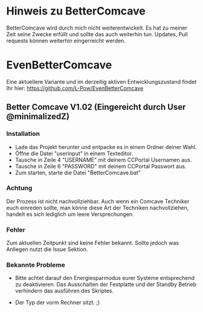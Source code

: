 # Hinweis zu BetterComcave

BetterComcave wird durch mich nicht weiterentwickelt. Es hat zu meiner Zeit seine Zwecke erfüllt und sollte das auch weiterhin tun.
Updates, Pull requests können weiterhin eingerreicht werden.

# EvenBetterComcave

Eine aktuellere Variante und im derzeitig aktiven Entwicklungszustand findet Ihr hier: https://github.com/L-Pow/EvenBetterComcave

## Better Comcave V1.02 (Eingereicht durch User @minimalizedZ)
### Installation

- Lade das Projekt herunter und entpacke es in einem Ordner deiner Wahl.
- Öffne die Datei "userinput" in einem Texteditor.
- Tausche in Zeile 4 "USERNAME" mit deinem CCPortal Usernamen aus.
- Tausche in Zeile 6 "PASSWORD" mit deinem CCPortal Passwort aus.
- Zum starten, starte die Datei "BetterComcave.bat"

### Achtung

Der Prozess ist nicht nachvollziehbar. Auch wenn ein Comcave Techniker euch einreden sollte, man könne diese Art der Techniken nachvollziehen, handelt es sich lediglich um leere Versprechungen.

### Fehler

Zum aktuellen Zeitpunkt sind keine Fehler bekannt. Sollte jedoch was Anliegen nutzt die Issue Sektion.

### Bekannte Probleme
- Bitte achtet darauf den Energiesparmodus eurer Systeme entsprechend zu deaktivieren. Das Ausschalten der Festplatte und der Standby Betrieb verhindern das ausführen des Skriptes.

- Der Typ der vorm Rechner sitzt. ;)
